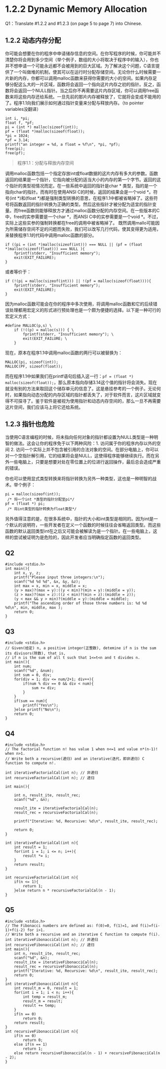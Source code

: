 # 1.2.2 Dynamic Memory Allocation

Q1：Translate #1.2.2 and #1.2.3 (on page 5 to page 7) into Chinese.

## 1.2.2 动态内存分配

你可能会想要在你的程序中申请储存信息的空间。在你写程序的时候，你可能并不清楚你将会用到多少空间（举个例子，数组的大小将取决于程序中的输入），你也并不想申请一个可能永远都不会被用到的巨大区域。为了解决这个问题，C语言提供了一个叫做堆的机制，使其可以在运行时分配存储空间。无论你什么时候需要一片新的内存，你都可以调用malloc函数来获得你需要的大小的空间。如果内存足够分配这么大的一片区域，函数将会返回一个指向这片内存之初的指针。反之，函数将会返回一个NULL指针。当之后你不再需要这片内存区域，你可以调用free函数来将这些内存还给系统。一旦先前的那片内存被释放了，它就将会变成不能用的了。程序1.1向我们展示如何通过指针变量来分配与释放内存。（to pointer variables没翻译）
```
int i, *pi;
float f, *pf;
pi = (int *) malloc(sizeof(int));
pf = (float *)malloc(sizeof(float));
*pi = 1024;
*pf = 3.14;
printf("an integer = %d, a float = %f\n", *pi, *pf);
free(pi);
free(pf);
```
> 程序1.1：分配与释放内存空间

调用malloc函数包括一个指定存放int或float数据的这片内存有多大的参数。函数返回的结果是一个指针，它指向被分配的适当大小的内存的第一个字节。返回的这个指针的类型视情况而定。在一些系统中返回的指针是char * 类型，指的是一个指向char的指针。而有时在使用ANSI C的时候，返回的结果会是一个void *。符号(int *)和(float *)都是强制类型转换的意思，在程序1.1中都被省略掉了。这些符号将函数返回的指针转换为正确的类型。然后这些指针才被分配为适宜的指针变量。而free函数则能够释放方才通过malloc函数分配的内存空间。在一些版本的C中，free的实参需要是一个char *，而ANSI C中的实参需要是一个void *。不过，实际上这些实参的强制转换都在free的调用中被省略掉了。
既然调用mallo可能因为所需储存空间不足的问题而失败，我们可以改写几行代码，使其变得更为适用，来替换程序1.1的代码中调用malloc函数的部分。
```
if ((pi = (int *)malloc(sizeof(int))) === NULL || (pf = (float *)malloc(sizeof(float))) === NULL ){
    fprintf(stderr, "Insufficient memory");
    exit(EXIT_FAILURE);
}

```
或者等价于：
```
if (!(pi = malloc(sizeof(int))) || !(pf = malloc(sizeof(float)))){
    fprintf(stderr, "Insufficient memory");
    exit(EXIT_FAILURE);
}
```

因为malloc函数可能会在你的程序中多次使用，将调用malloc函数和它的后续错误处理都用宏定义的形式进行预处理也是一个颇为便捷的选择。以下是一种可行的宏定义方式：
```
#define MALLOC(p,s) \
    if (!((p) = malloc(s))) { \
        fprintf(stderr, "Insufficient memory"); \
        exit(EXIT_FAILURE; \
    }
```
现在，原本在程序1.1中调用malloc函数的两行可以被替换为：
```
MALLOC(pi, sizeof(int));
MALLOC(PF, sizeof(float));
```
而在程序1.1中如果我们在printf语句后插入这一行：`pf = (float *) malloc(sizeof(float));`，那么原本指向存储3.14这个值的指针将会消失。现在就没有别的方法来取回这个储存单元的信息了。这是悬挂参考的一个例子。无论何时，如果指向动态分配的内存区域的指针都丢失了，对于软件而言，这片区域就变得不可探寻了。鉴于软件是被视为使用指针和动态内存空间的，那么一旦不再需要这片空间，我们应该马上将它还给系统。


## 1.2.3 指针也危险

当使用C语言编程的时候，将未指向任何对象的指针都设置为NULL类型是一种明智的做法。这会让你的程序免于以下两种风险：1. 访问属于你的程序内存以外的空间 2. 访问一个实际上并不包含被引用的合法对象的空间。在部分电脑上，你可以对一个空指针解引用，它的结果将会是NULL，这使得程序能够继续执行。而在另外一些电脑上，只要是想要对处在零位置上的位进行返回操作，最后总会造成严重的错误。

你也可以使用显式类型转换来将指针转换为另外一种类型，这也是一种明智的战术。举个例子：
```
pi = malloc(sizeof(int));
 /* 将一个int *类型的指针分配至pi*/
pf = (float *) pi;
 /* 将int类型的指针转换为float类型*/
```

另外值得注意的是，在很多系统中，指针的大小和int类型是相同的。因为int是一个默认的说明符，一些开发者在定义一个函数的时候往往会省略返回类型。而这些函数的默认返回类型int在之后又可能会被解读为是一个指针。在一些电脑上，这样的尝试被证明为是危险的，因此开发者应当明确指定函数的返回类型。

## Q2
```
#include <stdio.h>
int main(){
	int x, y, z;
	printf("Please input three integers:\n");
	scanf("%d %d %d", &x, &y, &z);
	int max = x, min = x, middle = x;
	(y > max)?(max = y):((y < min)?(min = y):(middle = y));
	(z > max)?(max = z):((z < min)?(min = z):(middle = z));
	(y < max && y > min)?(middle = y):(middle = middle);
	printf("The ascending order of those three numbers is: %d %d %d\n", min, middle, max );
	return 0;
}
```

## Q3
```
#include <stdio.h>
// Given(给定) n, a positive integer(正整数), detemine if n is the sum its divisors(除数), that is,
// if n is the sum of all t such that 1<=t<n and t divides n.
int main(){
	int num;
	scanf("%d", &num);
	int sum = 0, div;
	for(div = 1; div <= num/2+1; div++){
		if(num % div == 0 && div < num){
			sum += div;
		}
	}
	if(sum == num){
		printf("Yes\n");
	}else printf("No\n");
	return 0;
}
```

## Q4

```
#include <stdio.h>
// The factorial function n! has value 1 when n<=1 and value n*(n-1)! when n>1. 
// Write both a recursive(递归) and an iterative(迭代，即非递归) C function to compute n!.

int iterativeFactorialCal(int n); // 非递归
int recursiveFactorialCal(int n); // 递归

int main(){

	int n, result_ite, result_rec;
	scanf("%d", &n);

	result_ite = iterativeFactorialCal(n);
	result_rec = recursiveFactorialCal(n);

	printf("Iterative: %d, Recursive: %d\n", result_ite, result_rec);

	return 0;
}

int iterativeFactorialCal(int n){
	int result = 1;
	for(int i = 1; i <= n; i++){
		result *= i;
	}
	return result;
}

int recursiveFactorialCal(int n){
	if(n <= 1){
		return 1;
	}else return n * recursiveFactorialCal(n - 1);
}

```

## Q5

```
#include <stdio.h>
// The Fibonacci numbers are defined as: f(0)=0, f(1)=1, and f(i)=f(i-1)+f(i-2) for i>1. 
// Write both a recursive and an iterative C function to compute f(i).
int iterativeFibonacciCal(int n); // 非递归
int recursiveFibonacciCal(int n); // 递归
int main(){
    int n, result_ite, result_rec;
    scanf("%d", &n);
    result_ite = iterativeFibonacciCal(n);
    result_rec = recursiveFibonacciCal(n);
    printf("Iterative: %d, Recursive: %d\n", result_ite, result_rec);
    return 0;
}
int iterativeFibonacciCal(int n){
    int result_m = 0, result = 1;
    for(int i = 1; i < n; i++){
        int temp = result_m;
        result_m = result;
        result += temp;
    }
    if(n == 0)
        return 0;
    return result;
}
int recursiveFibonacciCal(int n){
    if(n == 0)
        return 0;
    else if(n == 1)
        return 1;
    else return recursiveFibonacciCal(n - 1) + recursiveFibonacciCal(n - 2);
}
```
